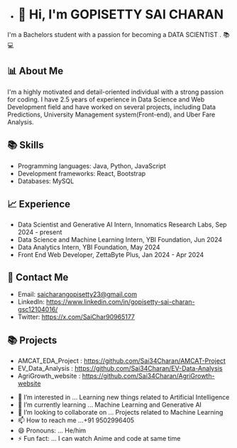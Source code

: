 - # 👋 Hi, I'm GOPISETTY SAI CHARAN

I'm a Bachelors student with a passion for becoming a DATA SCIENTIST . 📚💻

## 📊 About Me

I'm a highly motivated and detail-oriented individual with a strong passion for coding. I have 2.5 years of experience in Data Science and Web Development field and have worked on several projects, including Data Predictions, University Management system(Front-end), and Uber Fare Analysis.

## 📚 Skills

* Programming languages: Java, Python, JavaScript
* Development frameworks: React, Bootstrap
* Databases: MySQL

## 📈 Experience

* Data Scientist and Generative AI Intern, Innomatics Research Labs, Sep 2024 - present
* Data Science and Machine Learning Intern, YBI Foundation, Jun 2024
* Data Analytics Intern, YBI Foundation, May 2024
* Front End Web Developer, ZettaByte Plus, Jan 2024 - Apr 2024

## 📱 Contact Me

* Email: saicharangopisetty23@gmail.com
* LinkedIn: https://www.linkedin.com/in/gopisetty-sai-charan-gsc12104016/
* Twitter: https://x.com/SaiChar90965177

## 📚 Projects

* AMCAT_EDA_Project : https://github.com/Sai34Charan/AMCAT-Project
* EV_Data_Analysis : https://github.com/Sai34Charan/EV-Data-Analysis
* AgriGrowth_website : https://github.com/Sai34Charan/AgriGrowth-website
- 👀 I’m interested in ... Learning new things related to Artificial Intelligence
- 🌱 I’m currently learning ... Machine Learning and Generative AI
- 💞️ I’m looking to collaborate on ... Projects related to Machine Learning
- 📫 How to reach me ...+91 9502996405
- 😄 Pronouns: ... He/him
- ⚡ Fun fact: ... I can watch Anime and code at same time 

<!---
Sai34Charan/Sai34Charan is a ✨ special ✨ repository because its `README.md` (this file) appears on your GitHub profile.
You can click the Preview link to take a look at your changes.
--->
